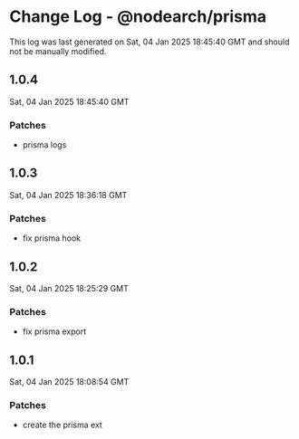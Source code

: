 # Change Log - @nodearch/prisma

This log was last generated on Sat, 04 Jan 2025 18:45:40 GMT and should not be manually modified.

## 1.0.4
Sat, 04 Jan 2025 18:45:40 GMT

### Patches

- prisma logs

## 1.0.3
Sat, 04 Jan 2025 18:36:18 GMT

### Patches

- fix prisma hook

## 1.0.2
Sat, 04 Jan 2025 18:25:29 GMT

### Patches

- fix prisma export

## 1.0.1
Sat, 04 Jan 2025 18:08:54 GMT

### Patches

- create the prisma ext


